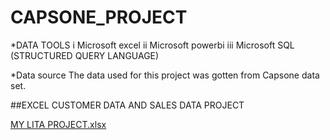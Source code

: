 # CAPSONE_PROJECT

*DATA TOOLS
i  Microsoft excel
ii  Microsoft powerbi
iii  Microsoft SQL (STRUCTURED QUERY LANGUAGE)

*Data source
The data used for this project was gotten from Capsone data set.

##EXCEL CUSTOMER DATA AND SALES DATA PROJECT

[MY LITA PROJECT.xlsx](https://github.com/user-attachments/files/17636730/MY.LITA.PROJECT.xlsx)
